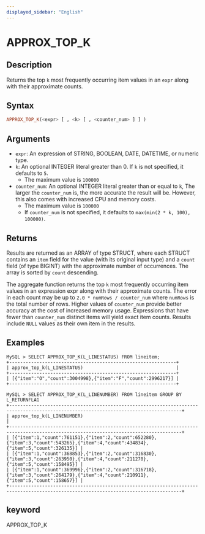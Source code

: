 ```yaml
---
displayed_sidebar: "English"
---
```


# APPROX_TOP_K

## Description

Returns the top `k` most frequently occurring item values in an `expr` along with their approximate counts.

## Syntax

```Haskell
APPROX_TOP_K(<expr> [ , <k> [ , <counter_num> ] ] )
```

## Arguments

* `expr`: An expression of STRING, BOOLEAN, DATE, DATETIME, or numeric type.
* `k`: An optional INTEGER literal greater than 0. If `k` is not specified, it defaults to `5`.
    * The maximum value is `100000`
* `counter_num`: An optional INTEGER literal greater than or equal to `k`, The larger the `counter_num` is, the more accurate the result will be. However, this also comes with increased CPU and memory costs. 
    * The maximum value is `100000`
    * If `counter_num` is not specified, it defaults to `max(min(2 * k, 100), 100000)`.

## Returns

Results are returned as an ARRAY of type STRUCT, where each STRUCT contains an `item` field for the value (with its original input type) and a `count` field (of type BIGINT) with the approximate number of occurrences. The array is sorted by `count` descending.

The aggregate function returns the top `k` most frequently occurring item values in an expression expr along with their approximate counts. The error in each count may be up to `2.0 * numRows / counter_num` where `numRows` is the total number of rows. Higher values of `counter_num` provide better accuracy at the cost of increased memory usage. Expressions that have fewer than `counter_num` distinct items will yield exact item counts. Results include `NULL` values as their own item in the results.

## Examples

```plain text
MySQL > SELECT APPROX_TOP_K(L_LINESTATUS) FROM lineitem;
+-------------------------------------------------------------+
| approx_top_k(L_LINESTATUS)                                  |
+-------------------------------------------------------------+
| [{"item":"O","count":3004998},{"item":"F","count":2996217}] |
+-------------------------------------------------------------+

MySQL > SELECT APPROX_TOP_K(L_LINENUMBER) FROM lineitem GROUP BY L_RETURNFLAG
+-------------------------------------------------------------------------------------------------------------------------------------+
| approx_top_k(L_LINENUMBER)                                                                                                          |
+-------------------------------------------------------------------------------------------------------------------------------------+
| [{"item":1,"count":761151},{"item":2,"count":652280},{"item":3,"count":543265},{"item":4,"count":434834},{"item":5,"count":326135}] |
| [{"item":1,"count":368853},{"item":2,"count":316830},{"item":3,"count":263950},{"item":4,"count":211270},{"item":5,"count":158495}] |
| [{"item":1,"count":369996},{"item":2,"count":316718},{"item":3,"count":264179},{"item":4,"count":210911},{"item":5,"count":158657}] |
+-------------------------------------------------------------------------------------------------------------------------------------+
```

## keyword

APPROX_TOP_K

